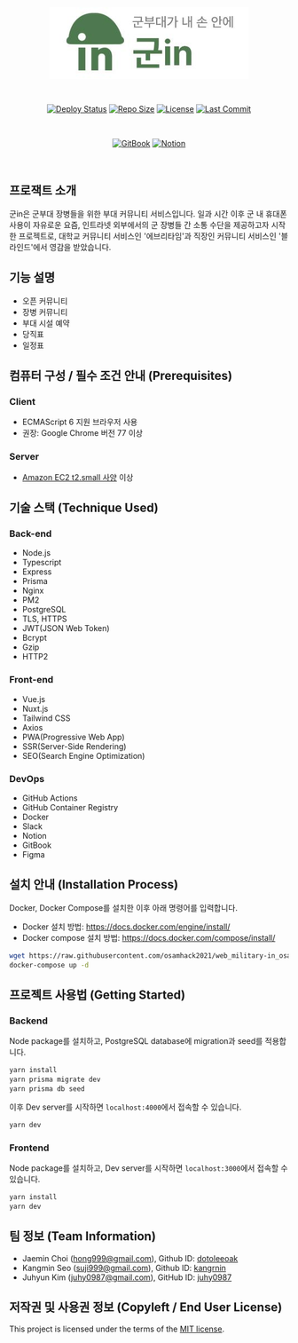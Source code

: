 <p align="center"><img align="center" src="./document/logo.jpg"/></p><br/>

<p align="center">
  <a href="https://github.com/osamhack2021/web_military-in_osambulgogi/actions/workflows/cd.yml"><img src="https://github.com/osamhack2021/web_military-in_osambulgogi/workflows/cd/badge.svg?branch=main" alt="Deploy Status"></a>
  <a href="https://github.com/osamhack2021/web_military-in_osambulgogi"><img src="https://img.shields.io/github/repo-size/osamhack2021/web_military-in_osambulgogi" alt="Repo Size"></a>
  <a href="https://github.com/osamhack2021/web_military-in_osambulgogi/blob/main/LICENSE.md"><img src="https://img.shields.io/github/license/osamhack2021/web_military-in_osambulgogi" alt="License"></a>
  <a href="https://github.com/osamhack2021/web_military-in_osambulgogi/commits/main"><img src="https://img.shields.io/github/last-commit/osamhack2021/web_military-in_osambulgogi/main" alt="Last Commit"></a>
</p>
<br />

<p align="center">
  <a href="https://docs.military-in.kr"><img src="https://img.shields.io/static/v1?label=docs&message=gitbook&color=blue&style=for-the-badge" alt="GitBook"></a>
  <a href="https://night-fork-155.notion.site/in-c0c5c8585453431b8a082837fa0eca1f"><img src="https://img.shields.io/static/v1?label=docs&message=notion&color=979A9B&style=for-the-badge" alt="Notion"></a>
</p>
<br />

## 프로잭트 소개

군in은 군부대 장병들을 위한 부대 커뮤니티 서비스입니다. 일과 시간 이후 군 내 휴대폰 사용이 자유로운 요즘, 인트라넷 외부에서의 군 장병들 간 소통 수단을 제공하고자 시작한 프로젝트로, 대학교 커뮤니티 서비스인 '에브리타임'과 직장인 커뮤니티 서비스인 '블라인드'에서 영감을 받았습니다.

## 기능 설명

- 오픈 커뮤니티
- 장병 커뮤니티
- 부대 시설 예약
- 당직표
- 일정표

## 컴퓨터 구성 / 필수 조건 안내 (Prerequisites)

### Client

- ECMAScript 6 지원 브라우저 사용
- 권장: Google Chrome 버전 77 이상

### Server

- [Amazon EC2 t2.small 사양](https://aws.amazon.com/ko/ec2/instance-types/t2/#Product_Details) 이상

## 기술 스택 (Technique Used)

### Back-end

- Node.js
- Typescript
- Express
- Prisma
- Nginx
- PM2
- PostgreSQL
- TLS, HTTPS
- JWT(JSON Web Token)
- Bcrypt
- Gzip
- HTTP2

### Front-end

- Vue.js
- Nuxt.js
- Tailwind CSS
- Axios
- PWA(Progressive Web App)
- SSR(Server-Side Rendering)
- SEO(Search Engine Optimization)

### DevOps

- GitHub Actions
- GitHub Container Registry
- Docker
- Slack
- Notion
- GitBook
- Figma

## 설치 안내 (Installation Process)

Docker, Docker Compose를 설치한 이후 아래 명령어를 입력합니다.

- Docker 설치 방법: https://docs.docker.com/engine/install/
- Docker compose 설치 방법: https://docs.docker.com/compose/install/

```bash
wget https://raw.githubusercontent.com/osamhack2021/web_military-in_osambulgogi/main/docker-compose.yml
docker-compose up -d
```

## 프로젝트 사용법 (Getting Started)

### Backend

Node package를 설치하고, PostgreSQL database에 migration과 seed를 적용합니다.

```bash
yarn install
yarn prisma migrate dev
yarn prisma db seed
```

이후 Dev server를 시작하면 `localhost:4000`에서 접속할 수 있습니다.

```bash
yarn dev
```

### Frontend

Node package를 설치하고, Dev server를 시작하면 `localhost:3000`에서 접속할 수 있습니다.

```bash
yarn install
yarn dev
```

## 팀 정보 (Team Information)

- Jaemin Choi (hong999@gmail.com), Github ID: [dotoleeoak](https://github.com/dotoleeoak)
- Kangmin Seo (suji999@gmail.com), Github ID: [kangrnin](https://github.com/kangrnin)
- Juhyun Kim (juhy0987@gmail.com), GitHub ID: [juhy0987](https://github.com/juhy0987)

## 저작권 및 사용권 정보 (Copyleft / End User License)

This project is licensed under the terms of the [MIT license](https://github.com/osamhack2021/web_military-in_osambulgogi/blob/main/LICENSE.md).
